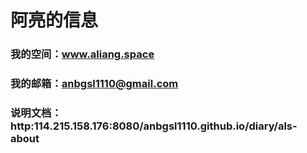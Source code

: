 # 阿亮的信息
### 我的空间：www.aliang.space
### 我的邮箱：anbgsl1110@gmail.com
### 说明文档：http:114.215.158.176:8080/anbgsl1110.github.io/diary/als-about
